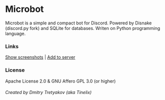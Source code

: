 # Microbot
Microbot is a simple and compact bot for Discord. Powered by Disnake (discord.py fork) and SQLite for databases. Writen on Python programming language.

### Links

[Show screenshots](https://github.com/tinelix/microbot/tree/main/Screenshots) | [Add to server](https://discordapp.com/api/oauth2/authorize?client_id=994906248526970951&permissions=2147862592&scope=bot)

### License

Apache License 2.0 & GNU Affero GPL 3.0 (or higher)

###### Created by Dmitry Tretyakov (aka Tinelix)
